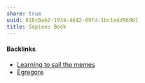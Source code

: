```yaml
---
share: true
uuid: 816c0ab2-1934-4642-89fd-1bc1edd96961
title: Sapiens Book
---
```

#### Backlinks

* [Learning to sail the memes](/e3ed979d-7207-4dfa-806c-03aab973a4c9)
* [Egregore](/38f32675-a4ec-4b7f-a1b1-dffd556c3765)